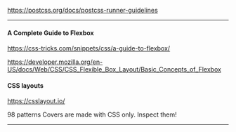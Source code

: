 https://postcss.org/docs/postcss-runner-guidelines

---

####  A Complete Guide to Flexbox 
https://css-tricks.com/snippets/css/a-guide-to-flexbox/


https://developer.mozilla.org/en-US/docs/Web/CSS/CSS_Flexible_Box_Layout/Basic_Concepts_of_Flexbox



#### CSS layouts

https://csslayout.io/ 

98 patterns
Covers are made with CSS only. Inspect them!

---
